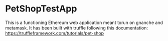 # PetShopTestApp
This is a functioning Ethereum web application meant torun on gnanche and metamask. It has been built with truffle following this documentation: https://truffleframework.com/tutorials/pet-shop

